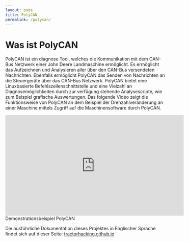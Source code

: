 ```yaml
---
layout: page
title: PolyCAN
permalink: /polycan/
---
```

# Was ist PolyCAN
PolyCAN ist ein diagnose Tool, welches die Kommunikation mit dem CAN-Bus Netzwerk einer John Deere Landmaschine ermöglicht. Es ermöglicht das Aufzeichnen und Analysieren aller über den CAN-Bus versendeten Nachrichten. Ebenfalls ermöglicht PolyCAN das Senden von Nachrichten an die Steuergeräte über das CAN-Bus Netzwerk. PolyCAN bietet eine Linuxbasierte Befehlszeilenschnittstelle und eine Vielzahl an Diagnosemöglichkeiten durch zur verfügung stehende Analysescripte, wie zum Beispiel grafische Auswertungen.
Das folgende Video zeigt die Funktionsweise von PolyCAN an dem Beispiel der Drehzahlveränderung an einer Maschine mittels Zugriff auf die Maschinensoftware durch PolyCAN. 

<iframe width="560" height="315" src="https://www.youtube.com/embed/oqHf6C9QBmY" frameborder="0" allow="accelerometer; autoplay; encrypted-media; gyroscope; picture-in-picture" allowfullscreen></iframe>
<div style="text-align:left;">Demonstrationsbeispiel PolyCAN</div>

Die ausführliche Dokumentation dieses Projektes in Englischer Sprache findet sich auf dieser Seite: [tractorhacking.github.io](https://https://tractorhacking.github.io/)
